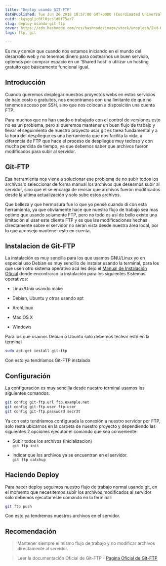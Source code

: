 ```yaml
---
title: "Deploy usando GIT-FTP"
datePublished: Tue Jun 26 2018 18:57:00 GMT+0000 (Coordinated Universal Time)
cuid: ckqsggljc0fl0jcs1d9f75ar7
slug: deploy-usando-git-ftp
cover: https://cdn.hashnode.com/res/hashnode/image/stock/unsplash/2kH-6T6x_0I/upload/5576b8e4331eae994bc98b40c2d4e7e6.jpeg
tags: ftp, git

---
```


Es muy común que cuando nos estamos iniciando en el mundo del desarrollo web y no tenemos dinero para costearnos un buen servicio, optemos por comprar espacio en un ‘Shared host’ o utilizar un hosting gratuito que básicamente funcional igual.

## **Introducción**

Cuando queremos desplegar nuestros proyectos webs en estos servicios de bajo costo o gratuitos, nos encontramos con una limitante de que no tenemos acceso por SSH, sino que nos colocan a disposición una cuenta FTP.

Para muchos que no han usado o trabajado con el control de versiones esto no es un problema, pero si queremos mantener un buen flujo de trabajo y llevar el seguimiento de nuestro proyecto usar git es tarea fundamental y a la hora del despliegue es una herramienta que nos facilita la vida, a diferencia de FTP que hace el proceso de despliegue muy tedioso y con mucha perdida de tiempo, ya que debemos saber que archivos fueron modificados para subir al servidor.

## **Git-FTP**

Esa herramienta nos viene a solucionar ese problema de no subir todos los archivos o seleccionar de forma manual los archivos que deseamos subir al servidor, sino que el se encarga de revisar que archivos fueron modificados desde la ultima actualización y solo sube estos archivos.

Que belleza y que hermosura fue lo que yo pensé cuando di con esta herramienta, ya que obviamente hace que nuestro flujo de trabajo sea mas optimo que usando solamente FTP, pero no todo es así de bello existe una limitación al usar este cliente FTP y es que las modificaciones hechas directamente sobre el servidor no serán vista desde nuestra área local, por lo que aconsejo mantener esto en cuenta.

## **Instalacion de Git-FTP**

La instalación es muy sencilla para los que usamos GNU/Linux yo en especial uso Debian es muy sencillo de instalar usando la terminal, para los que usen otro sistema operativo acá les dejo el [Manual de Instalación Oficial](https://github.com/git-ftp/git-ftp/blob/master/INSTALL.md) donde encontraran la instalación para los siguientes Sistemas operativos:

* Linux/Unix usando make
    
* Debian, Ubuntu y otros usando apt
    
* ArchLinux
    
* Mac OS X
    
* Windows
    

Para los que usamos Debian o Ubuntu solo debemos teclear esto en la terminal

```bash
sudo apt-get install git-ftp
```

Con esto ya tendríamos Git-FTP instalado

## **Configuración**

La configuración es muy sencilla desde nuestro terminal usamos los siguientes comandos:

```bash
git config git-ftp.url ftp.example.net
git config git-ftp.user ftp-user
git config git-ftp.password secr3t
```

Ya con esto tendríamos configurada la conexión a nuestro servidor por FTP, solo resta ubicarnos en la carpeta de nuestro proyecto y dependiendo las siguientes 2 opciones ejecutar el comando que sea conveniente:

* Subir todos los archivos (inicializacion)  
    `git ftp init`
    
* Indicar que los archivos ya se encuentran en el servidor.  
    `git ftp catchup`
    

## **Haciendo Deploy**

Para hacer deploy seguimos nuestro flujo de trabajo normal usando git, en el momento que necesitemos subir los archivos modificados al servidor solo debemos ejecutar este comando en la terminal:

```bash
git ftp push
```

Con esto ya tendremos nuestros archivos en el servidor.

## **Recomendación**

> Mantener siempre el mismo flujo de trabajo y no modificar archivos directamente al servidor.

> Leer la documentación Oficial de Git-FTP - [Pagina Oficial de Git-FTP](https://git-ftp.github.io/)